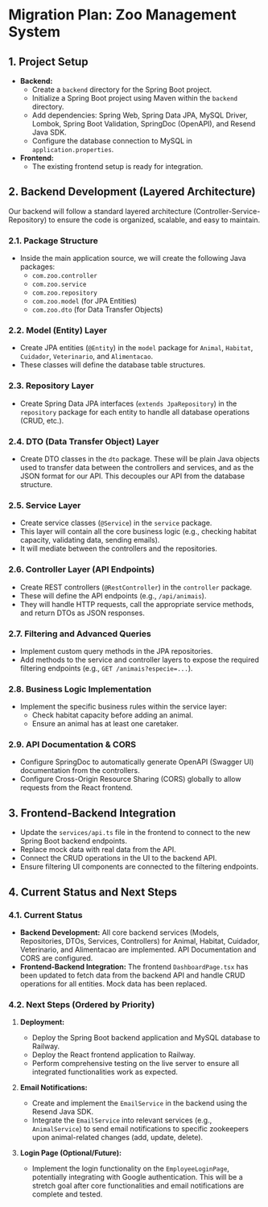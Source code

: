 # Migration Plan: Zoo Management System

## 1. Project Setup

*   **Backend:**
    *   Create a `backend` directory for the Spring Boot project.
    *   Initialize a Spring Boot project using Maven within the `backend` directory.
    *   Add dependencies: Spring Web, Spring Data JPA, MySQL Driver, Lombok, Spring Boot Validation, SpringDoc (OpenAPI), and Resend Java SDK.
    *   Configure the database connection to MySQL in `application.properties`.
*   **Frontend:**
    *   The existing frontend setup is ready for integration.

## 2. Backend Development (Layered Architecture)

Our backend will follow a standard layered architecture (Controller-Service-Repository) to ensure the code is organized, scalable, and easy to maintain.

### 2.1. Package Structure
*   Inside the main application source, we will create the following Java packages:
    *   `com.zoo.controller`
    *   `com.zoo.service`
    *   `com.zoo.repository`
    *   `com.zoo.model` (for JPA Entities)
    *   `com.zoo.dto` (for Data Transfer Objects)

### 2.2. Model (Entity) Layer
*   Create JPA entities (`@Entity`) in the `model` package for `Animal`, `Habitat`, `Cuidador`, `Veterinario`, and `Alimentacao`.
*   These classes will define the database table structures.

### 2.3. Repository Layer
*   Create Spring Data JPA interfaces (`extends JpaRepository`) in the `repository` package for each entity to handle all database operations (CRUD, etc.).

### 2.4. DTO (Data Transfer Object) Layer
*   Create DTO classes in the `dto` package. These will be plain Java objects used to transfer data between the controllers and services, and as the JSON format for our API. This decouples our API from the database structure.

### 2.5. Service Layer
*   Create service classes (`@Service`) in the `service` package.
*   This layer will contain all the core business logic (e.g., checking habitat capacity, validating data, sending emails).
*   It will mediate between the controllers and the repositories.

### 2.6. Controller Layer (API Endpoints)
*   Create REST controllers (`@RestController`) in the `controller` package.
*   These will define the API endpoints (e.g., `/api/animais`).
*   They will handle HTTP requests, call the appropriate service methods, and return DTOs as JSON responses.

### 2.7. Filtering and Advanced Queries
*   Implement custom query methods in the JPA repositories.
*   Add methods to the service and controller layers to expose the required filtering endpoints (e.g., `GET /animais?especie=...`).

### 2.8. Business Logic Implementation
*   Implement the specific business rules within the service layer:
    *   Check habitat capacity before adding an animal.
    *   Ensure an animal has at least one caretaker.

### 2.9. API Documentation & CORS
*   Configure SpringDoc to automatically generate OpenAPI (Swagger UI) documentation from the controllers.
*   Configure Cross-Origin Resource Sharing (CORS) globally to allow requests from the React frontend.

## 3. Frontend-Backend Integration

*   Update the `services/api.ts` file in the frontend to connect to the new Spring Boot backend endpoints.
*   Replace mock data with real data from the API.
*   Connect the CRUD operations in the UI to the backend API.
*   Ensure filtering UI components are connected to the filtering endpoints.

## 4. Current Status and Next Steps

### 4.1. Current Status
*   **Backend Development:** All core backend services (Models, Repositories, DTOs, Services, Controllers) for Animal, Habitat, Cuidador, Veterinario, and Alimentacao are implemented. API Documentation and CORS are configured.
*   **Frontend-Backend Integration:** The frontend `DashboardPage.tsx` has been updated to fetch data from the backend API and handle CRUD operations for all entities. Mock data has been replaced.

### 4.2. Next Steps (Ordered by Priority)

1.  **Deployment:**
    *   Deploy the Spring Boot backend application and MySQL database to Railway.
    *   Deploy the React frontend application to Railway.
    *   Perform comprehensive testing on the live server to ensure all integrated functionalities work as expected.

2.  **Email Notifications:**
    *   Create and implement the `EmailService` in the backend using the Resend Java SDK.
    *   Integrate the `EmailService` into relevant services (e.g., `AnimalService`) to send email notifications to specific zookeepers upon animal-related changes (add, update, delete).

3.  **Login Page (Optional/Future):**
    *   Implement the login functionality on the `EmployeeLoginPage`, potentially integrating with Google authentication. This will be a stretch goal after core functionalities and email notifications are complete and tested.